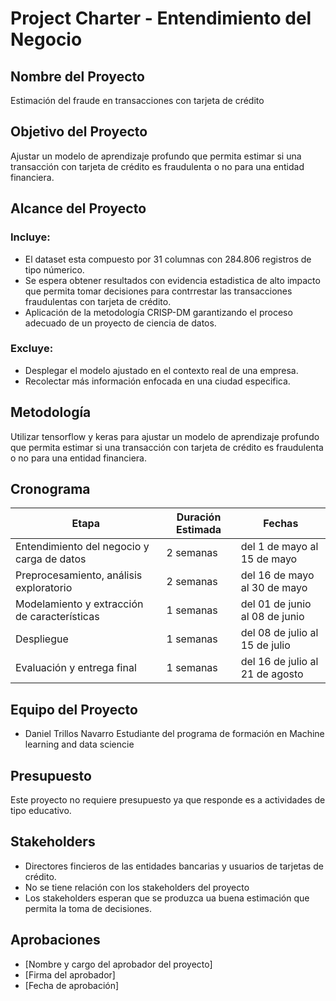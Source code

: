 # Project Charter - Entendimiento del Negocio

## Nombre del Proyecto

Estimación del fraude en transacciones con tarjeta de crédito

## Objetivo del Proyecto

Ajustar un modelo de aprendizaje profundo que permita estimar si una transacción con tarjeta de crédito es fraudulenta o no para una entidad financiera.

## Alcance del Proyecto

### Incluye:

- El dataset esta compuesto por 31 columnas con 284.806 registros de tipo númerico.
- Se espera obtener resultados con evidencia estadistica de alto impacto que permita tomar decisiones para contrrestar las transacciones fraudulentas con tarjeta de crédito.
- Aplicación de la metodología CRISP-DM garantizando el proceso adecuado de un proyecto de ciencia de datos.

### Excluye:

- Desplegar el modelo ajustado en el contexto real de una empresa.
- Recolectar más información enfocada en una ciudad especifica. 

## Metodología

Utilizar tensorflow y keras para ajustar un modelo de aprendizaje profundo que permita estimar si una transacción con tarjeta de crédito es fraudulenta o no para una entidad financiera.

## Cronograma

| Etapa | Duración Estimada | Fechas |
|------|---------|-------|
| Entendimiento del negocio y carga de datos | 2 semanas | del 1 de mayo al 15 de mayo |
| Preprocesamiento, análisis exploratorio | 2 semanas | del 16 de mayo al 30 de mayo |
| Modelamiento y extracción de características | 1 semanas | del 01 de junio al 08 de junio |
| Despliegue | 1 semanas | del 08 de julio al 15 de julio |
| Evaluación y entrega final | 1 semanas | del 16 de julio al 21 de agosto |

## Equipo del Proyecto

- Daniel Trillos Navarro
  Estudiante del programa de formación en Machine learning and data sciencie

## Presupuesto

Este proyecto no requiere presupuesto ya que responde es a actividades de tipo educativo.

## Stakeholders

- Directores fincieros de las entidades bancarias y usuarios de tarjetas de crédito.
- No se tiene relación con los stakeholders del proyecto
- Los stakeholders esperan que se produzca ua buena estimación que permita la toma de decisiones.

## Aprobaciones

- [Nombre y cargo del aprobador del proyecto]
- [Firma del aprobador]
- [Fecha de aprobación]
